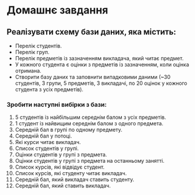 # Домашнє завдання

## Реалізувати схему бази даних, яка містить:

* Перелік студентів. 
* Перелік груп.
* Перелік предметів із зазначенням викладача, який читає предмет. 
* У кожного студента є оцінки з предметів із зазначенням, коли оцінка отримана.
* Створити базу даних та заповнити випадковими даними 
(~30 студентів, 3 групи, 5 предметів, 3 викладачі, по 20 оцінок у кожного студента з усіх предметів).

### Зробити наступні вибірки з бази:

1. 5 студентів із найбільшим середнім балом з усіх предметів.
2. 1 студент із найвищим середнім балом з одного предмета.
3. Середній бал в групі по одному предмету.
4. Середній бал у потоці.
5. Які курси читає викладач.
6. Список студентів у групі.
7. Оцінки студентів у групі з предмета.
8. Оцінки студентів у групі з предмета на останньому занятті.
9. Список курсів, які відвідує студент.
10. Список курсів, які студенту читає викладач.
11. Середній бал, який викладач ставить студенту.
12. Середній бал, який ставить викладач.